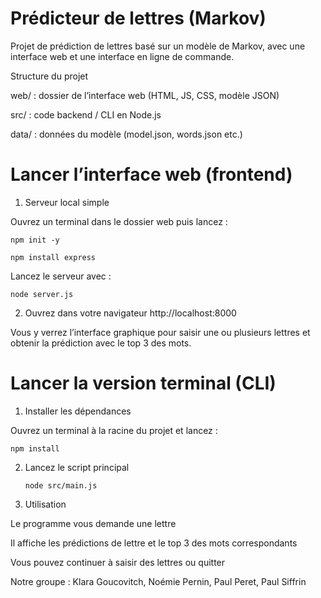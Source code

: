 # Prédicteur de lettres (Markov)

Projet de prédiction de lettres basé sur un modèle de Markov, avec une interface web et une interface en ligne de commande.

Structure du projet

web/ : dossier de l’interface web (HTML, JS, CSS, modèle JSON)

src/ : code backend / CLI en Node.js

data/ : données du modèle (model.json, words.json etc.)

# Lancer l’interface web (frontend)
1. Serveur local simple

Ouvrez un terminal dans le dossier web puis lancez :
 
    npm init -y

    npm install express

Lancez le serveur avec :

    node server.js


2. Ouvrez dans votre navigateur
http://localhost:8000

Vous y verrez l’interface graphique pour saisir une ou plusieurs lettres et obtenir la prédiction avec le top 3 des mots.

# Lancer la version terminal (CLI)
1. Installer les dépendances
   
Ouvrez un terminal à la racine du projet et lancez :

    npm install
2. Lancez le script principal

       node src/main.js
3. Utilisation
   
Le programme vous demande une lettre

Il affiche les prédictions de lettre et le top 3 des mots correspondants

Vous pouvez continuer à saisir des lettres ou quitter

Notre groupe : Klara Goucovitch, Noémie Pernin, Paul Peret, Paul Siffrin
